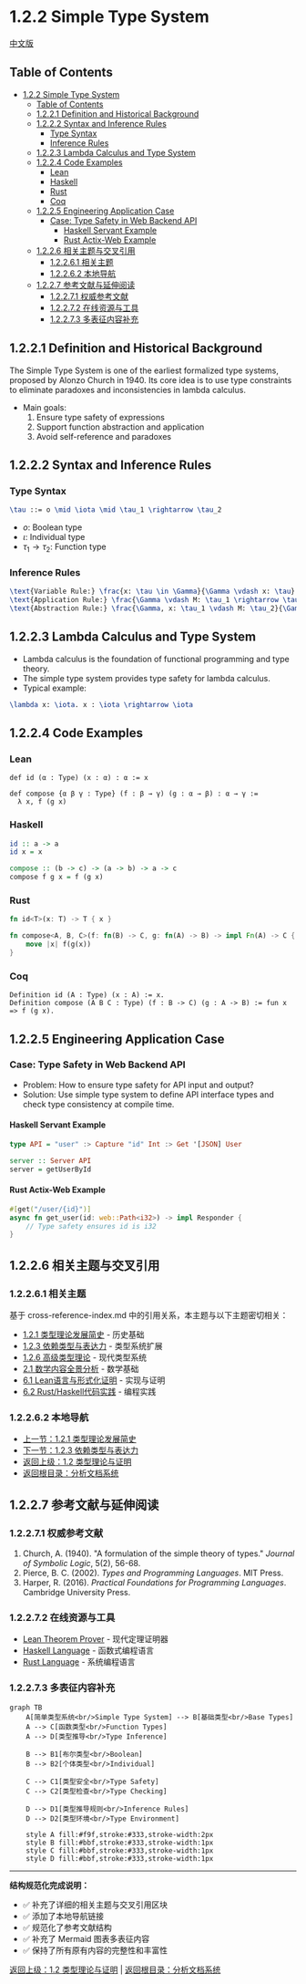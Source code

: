 # 1.2.2 Simple Type System

[中文版](../../1-形式化理论/1.2-类型理论与证明/1.2.2-简单类型系统.md)

## Table of Contents

- [1.2.2 Simple Type System](#122-simple-type-system)
  - [Table of Contents](#table-of-contents)
  - [1.2.2.1 Definition and Historical Background](#1221-definition-and-historical-background)
  - [1.2.2.2 Syntax and Inference Rules](#1222-syntax-and-inference-rules)
    - [Type Syntax](#type-syntax)
    - [Inference Rules](#inference-rules)
  - [1.2.2.3 Lambda Calculus and Type System](#1223-lambda-calculus-and-type-system)
  - [1.2.2.4 Code Examples](#1224-code-examples)
    - [Lean](#lean)
    - [Haskell](#haskell)
    - [Rust](#rust)
    - [Coq](#coq)
  - [1.2.2.5 Engineering Application Case](#1225-engineering-application-case)
    - [Case: Type Safety in Web Backend API](#case-type-safety-in-web-backend-api)
      - [Haskell Servant Example](#haskell-servant-example)
      - [Rust Actix-Web Example](#rust-actix-web-example)
  - [1.2.2.6 相关主题与交叉引用](#1226-相关主题与交叉引用)
    - [1.2.2.6.1 相关主题](#12261-相关主题)
    - [1.2.2.6.2 本地导航](#12262-本地导航)
  - [1.2.2.7 参考文献与延伸阅读](#1227-参考文献与延伸阅读)
    - [1.2.2.7.1 权威参考文献](#12271-权威参考文献)
    - [1.2.2.7.2 在线资源与工具](#12272-在线资源与工具)
    - [1.2.2.7.3 多表征内容补充](#12273-多表征内容补充)

## 1.2.2.1 Definition and Historical Background

The Simple Type System is one of the earliest formalized type systems, proposed by Alonzo Church in 1940. Its core idea is to use type constraints to eliminate paradoxes and inconsistencies in lambda calculus.

- Main goals:
  1. Ensure type safety of expressions
  2. Support function abstraction and application
  3. Avoid self-reference and paradoxes

## 1.2.2.2 Syntax and Inference Rules

### Type Syntax

```latex
\tau ::= o \mid \iota \mid \tau_1 \rightarrow \tau_2
```

- $o$: Boolean type
- $\iota$: Individual type
- $\tau_1 \rightarrow \tau_2$: Function type

### Inference Rules

```latex
\text{Variable Rule:} \frac{x: \tau \in \Gamma}{\Gamma \vdash x: \tau} \\
\text{Application Rule:} \frac{\Gamma \vdash M: \tau_1 \rightarrow \tau_2 \quad \Gamma \vdash N: \tau_1}{\Gamma \vdash MN: \tau_2} \\
\text{Abstraction Rule:} \frac{\Gamma, x: \tau_1 \vdash M: \tau_2}{\Gamma \vdash \lambda x. M: \tau_1 \rightarrow \tau_2}
```

## 1.2.2.3 Lambda Calculus and Type System

- Lambda calculus is the foundation of functional programming and type theory.
- The simple type system provides type safety for lambda calculus.
- Typical example:

```latex
\lambda x: \iota. x : \iota \rightarrow \iota
```

## 1.2.2.4 Code Examples

### Lean

```lean
def id (α : Type) (x : α) : α := x

def compose {α β γ : Type} (f : β → γ) (g : α → β) : α → γ :=
  λ x, f (g x)
```

### Haskell

```haskell
id :: a -> a
id x = x

compose :: (b -> c) -> (a -> b) -> a -> c
compose f g x = f (g x)
```

### Rust

```rust
fn id<T>(x: T) -> T { x }

fn compose<A, B, C>(f: fn(B) -> C, g: fn(A) -> B) -> impl Fn(A) -> C {
    move |x| f(g(x))
}
```

### Coq

```coq
Definition id (A : Type) (x : A) := x.
Definition compose (A B C : Type) (f : B -> C) (g : A -> B) := fun x => f (g x).
```

## 1.2.2.5 Engineering Application Case

### Case: Type Safety in Web Backend API

- Problem: How to ensure type safety for API input and output?
- Solution: Use simple type system to define API interface types and check type consistency at compile time.

#### Haskell Servant Example

```haskell
type API = "user" :> Capture "id" Int :> Get '[JSON] User

server :: Server API
server = getUserById
```

#### Rust Actix-Web Example

```rust
#[get("/user/{id}")]
async fn get_user(id: web::Path<i32>) -> impl Responder {
    // Type safety ensures id is i32
}
```

## 1.2.2.6 相关主题与交叉引用

### 1.2.2.6.1 相关主题

基于 cross-reference-index.md 中的引用关系，本主题与以下主题密切相关：

- [1.2.1 类型理论发展简史](1.2.1-history-of-type-theory.md) - 历史基础
- [1.2.3 依赖类型与表达力](1.2.3-dependent-types-and-expressiveness.md) - 类型系统扩展
- [1.2.6 高级类型理论](1.2.6-advanced-type-theories.md) - 现代类型系统
- [2.1 数学内容全景分析](../../2-mathematics-and-applications/2.1-mathematical-content-panoramic-analysis.md) - 数学基础
- [6.1 Lean语言与形式化证明](../../6-programming-languages-and-implementation/6.1-lean-language-and-formal-proof.md) - 实现与证明
- [6.2 Rust/Haskell代码实践](../../6-programming-languages-and-implementation/6.2-rust-haskell-code-practice.md) - 编程实践

### 1.2.2.6.2 本地导航

- [上一节：1.2.1 类型理论发展简史](1.2.1-history-of-type-theory.md)
- [下一节：1.2.3 依赖类型与表达力](1.2.3-dependent-types-and-expressiveness.md)
- [返回上级：1.2 类型理论与证明](../README.md)
- [返回根目录：分析文档系统](../../README.md)

## 1.2.2.7 参考文献与延伸阅读

### 1.2.2.7.1 权威参考文献

1. Church, A. (1940). "A formulation of the simple theory of types." *Journal of Symbolic Logic*, 5(2), 56-68.
2. Pierce, B. C. (2002). *Types and Programming Languages*. MIT Press.
3. Harper, R. (2016). *Practical Foundations for Programming Languages*. Cambridge University Press.

### 1.2.2.7.2 在线资源与工具

- [Lean Theorem Prover](https://leanprover.github.io/) - 现代定理证明器
- [Haskell Language](https://www.haskell.org/) - 函数式编程语言
- [Rust Language](https://www.rust-lang.org/) - 系统编程语言

### 1.2.2.7.3 多表征内容补充

```mermaid
graph TB
    A[简单类型系统<br/>Simple Type System] --> B[基础类型<br/>Base Types]
    A --> C[函数类型<br/>Function Types]
    A --> D[类型推导<br/>Type Inference]
    
    B --> B1[布尔类型<br/>Boolean]
    B --> B2[个体类型<br/>Individual]
    
    C --> C1[类型安全<br/>Type Safety]
    C --> C2[类型检查<br/>Type Checking]
    
    D --> D1[类型推导规则<br/>Inference Rules]
    D --> D2[类型环境<br/>Type Environment]
    
    style A fill:#f9f,stroke:#333,stroke-width:2px
    style B fill:#bbf,stroke:#333,stroke-width:1px
    style C fill:#bbf,stroke:#333,stroke-width:1px
    style D fill:#bbf,stroke:#333,stroke-width:1px
```

---

**结构规范化完成说明：**

- ✅ 补充了详细的相关主题与交叉引用区块
- ✅ 添加了本地导航链接
- ✅ 规范化了参考文献结构
- ✅ 补充了 Mermaid 图表多表征内容
- ✅ 保持了所有原有内容的完整性和丰富性

[返回上级：1.2 类型理论与证明](../README.md) | [返回根目录：分析文档系统](../../README.md)
